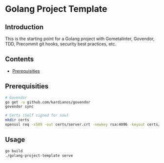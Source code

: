 # Golang Project Template

## Introduction

This is the starting point for a Golang project with Gometalinter, Govendor, TDD, Precommit git hooks, security best practices, etc.

## Contents

- [Prerequisities](#prerequisities)

## Prerequisities

```bash
# Govendor
go get -u github.com/kardianos/govendor
govendor sync

# Certs (Self signed for now)
mkdir certs
openssl req -x509 -out certs/server.crt -newkey rsa:4096 -keyout certs/server.key -days 365 -nodes -config openssl.cnf -extensions v3_ext
```

## Usage

```bash
go build
./golang-project-template serve
```
